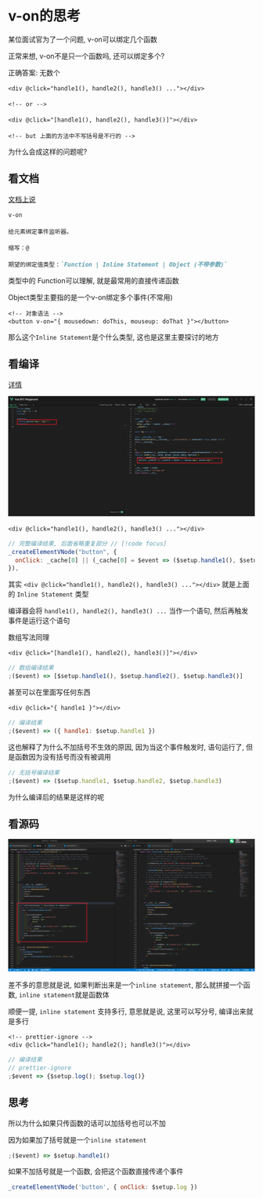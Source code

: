 # v-on的思考

某位面试官为了一个问题, v-on可以绑定几个函数

正常来想, v-on不是只一个函数吗, 还可以绑定多个?

正确答案: 无数个

```vue
<div @click="handle1(), handle2(), handle3() ..."></div>

<!-- or -->

<div @click="[handle1(), handle2(), handle3()]"></div>

<!-- but 上面的方法中不写括号是不行的 -->
```

为什么会成这样的问题呢?

## 看文档

[文档上说](https://cn.vuejs.org/api/built-in-directives.html#v-on)

```md
v-on​

给元素绑定事件监听器。

缩写：@

期望的绑定值类型：`Function | Inline Statement | Object (不带参数)`
```

类型中的 Function可以理解, 就是最常用的直接传递函数

Object类型主要指的是一个v-on绑定多个事件(不常用)

```vue
<!-- 对象语法 -->
<button v-on="{ mousedown: doThis, mouseup: doThat }"></button>
```

那么这个`Inline Statement`是个什么类型, 这也是这里主要探讨的地方

## 看编译

[详情](https://play.vuejs.org/#eNp9ks1uwjAQhF/F8oVEQuTQnlBAbRGV2kOL2t4wh9RZgiGxLXtNkVDevbZTfqoWbuudbzczsff0XuvB1gEd0txyIzQSC+j0mEmupEVSq4qMSJKS0ZjsWybzrMM84A8Ija4LBH8iJP90iEqSO14Lvhkx6meTtB9WJCmj2UUoIgfgLzE/37PouDw7+zTtU7Te7lJUg7VV0ofZh1WMctVoUYN51Sh8HEaHJCpBK+pafT3HHhoH/UOfr4Bv/umv7S70GJ0ZsGC2wOhRw8JUgJ08fX+Bna+PYqNKV3v6ivgGVtUueOywBydLb/uMi26fGq0MCll92OkOQdpDqGA0kG3kGfU3OrkS/WT3ZnAb55hs/V8MMxdeQ6BKWAoJM6O0TX52KTlZFbKCIXl0kscAYV0aBk4j00agTeY9HtnewsvX3lEptl2RddXvy26/AQoJ5Iw=)

![编译1](image.png)

```vue
<div @click="handle1(), handle2(), handle3() ..."></div>
```

```js
// 完整编译结果, 后面省略重复部分 // [!code focus]
_createElementVNode("button", {
  onClick: _cache[0] || (_cache[0] = $event => ($setup.handle1(), $setup.handle2(), $setup.handle3())) // [!code focus]
}),
```

其实 `<div @click="handle1(), handle2(), handle3() ..."></div>` 就是上面的 `Inline Statement` 类型

编译器会将 `handle1(), handle2(), handle3() ...` 当作一个语句, 然后再触发事件是运行这个语句

数组写法同理

```vue
<div @click="[handle1(), handle2(), handle3()]"></div>
```

```js
// 数组编译结果
;($event) => [$setup.handle1(), $setup.handle2(), $setup.handle3()]
```

甚至可以在里面写任何东西

```vue
<div @click="{ handle1 }"></div>
```

```js
// 编译结果
;($event) => ({ handle1: $setup.handle1 })
```

这也解释了为什么不加括号不生效的原因, 因为当这个事件触发时, 语句运行了, 但是函数因为没有括号而没有被调用

```js
// 无括号编译结果
;($event) => ($setup.handle1, $setup.handle2, $setup.handle3)
```

为什么编译后的结果是这样的呢

## 看源码

![源码](image-1.png)

差不多的意思就是说, 如果判断出来是一个`inline statement`, 那么就拼接一个函数, `inline statement`就是函数体

顺便一提, `inline statement` 支持多行, 意思就是说, 这里可以写分号, 编译出来就是多行

```vue
<!-- prettier-ignore -->
<div @click="handle1(); handle2(); handle3()"></div>
```

```js
// 编译结果
// prettier-ignore
;$event => {$setup.log(); $setup.log()}
```

## 思考

所以为什么如果只传函数的话可以加括号也可以不加

因为如果加了括号就是一个`inline statement`

```js
;($event) => $setup.handle1()
```

如果不加括号就是一个函数, 会把这个函数直接传递个事件

```js
_createElementVNode('button', { onClick: $setup.log })
```
